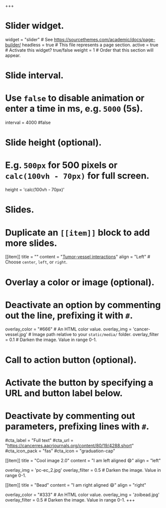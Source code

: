 +++
# Slider widget.
widget = "slider"  # See https://sourcethemes.com/academic/docs/page-builder/
headless = true  # This file represents a page section.
active = true  # Activate this widget? true/false
weight = 1  # Order that this section will appear.

# Slide interval.
# Use `false` to disable animation or enter a time in ms, e.g. `5000` (5s).
interval = 4000
#false

# Slide height (optional).
# E.g. `500px` for 500 pixels or `calc(100vh - 70px)` for full screen.
height = 'calc(100vh - 70px)'

# Slides.
# Duplicate an `[[item]]` block to add more slides.
[[item]]
  title = ""
  content = "[Tumor-vessel interactions](https://cancerres.aacrjournals.org/content/80/19/4288.short)"
  align = "Left"  # Choose `center`, `left`, or `right`.
  
  # Overlay a color or image (optional).
  #   Deactivate an option by commenting out the line, prefixing it with `#`.
  overlay_color = "#666"  # An HTML color value.
  overlay_img = 'cancer-vessel.jpg'  # Image path relative to your `static/media/` folder.
  overlay_filter = 0.1  # Darken the image. Value in range 0-1.

  # Call to action button (optional).
  #   Activate the button by specifying a URL and button label below.
  #   Deactivate by commenting out parameters, prefixing lines with `#`.
  #cta_label = "Full text"
  #cta_url = "https://cancerres.aacrjournals.org/content/80/19/4288.short"
  #cta_icon_pack = "fas"
  #cta_icon = "graduation-cap"

[[item]]
  title = "Cool image 2.0"
  content = "I am left aligned :smile:"
  align = "left"

  overlay_img = 'pc-ec_2.jpg'
  overlay_filter = 0.5  # Darken the image. Value in range 0-1.

[[item]]
  title = "Bead"
  content = "I am right aligned :smile:"
  align = "right"

  overlay_color = "#333"  # An HTML color value.
  overlay_img = 'zoibead.jpg'
  overlay_filter = 0.5  # Darken the image. Value in range 0-1.
+++
